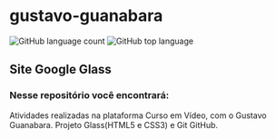# gustavo-guanabara
![GitHub language count](https://img.shields.io/github/languages/count/alanadias/gustavo-guanabara) ![GitHub top language](https://img.shields.io/github/languages/top/alanadias/gustavo-guanabara)

## Site Google Glass

### Nesse repositório você encontrará:
 
 Atividades realizadas na plataforma Curso em Vídeo, com o Gustavo Guanabara. 
 Projeto Glass(HTML5 e CSS3) e Git GitHub.

